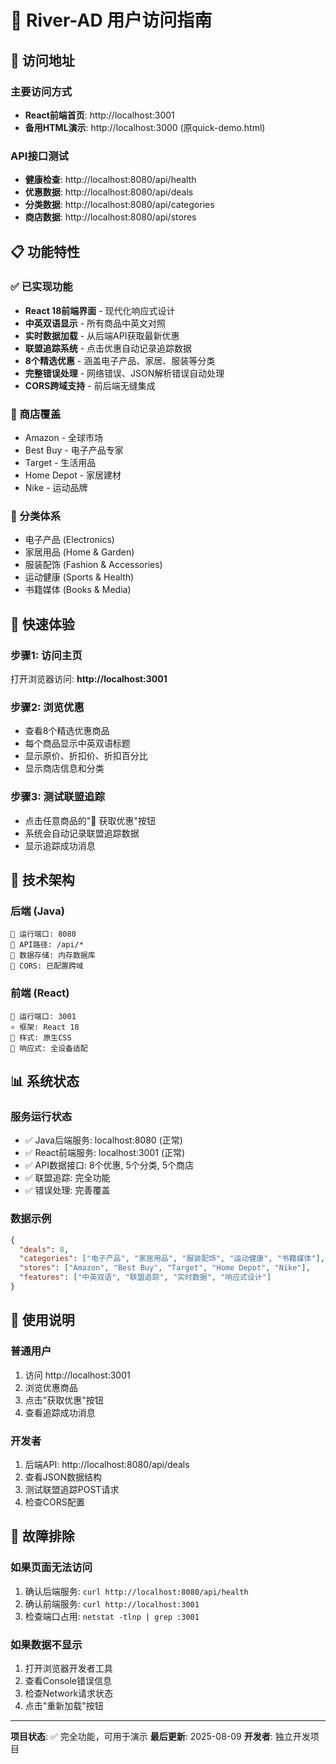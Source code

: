 # 🌊 River-AD 用户访问指南

## 🎯 访问地址

### 主要访问方式
- **React前端首页**: http://localhost:3001
- **备用HTML演示**: http://localhost:3000 (原quick-demo.html)

### API接口测试
- **健康检查**: http://localhost:8080/api/health
- **优惠数据**: http://localhost:8080/api/deals
- **分类数据**: http://localhost:8080/api/categories
- **商店数据**: http://localhost:8080/api/stores

## 📋 功能特性

### ✅ 已实现功能
- **React 18前端界面** - 现代化响应式设计
- **中英双语显示** - 所有商品中英文对照
- **实时数据加载** - 从后端API获取最新优惠
- **联盟追踪系统** - 点击优惠自动记录追踪数据
- **8个精选优惠** - 涵盖电子产品、家居、服装等分类
- **完整错误处理** - 网络错误、JSON解析错误自动处理
- **CORS跨域支持** - 前后端无缝集成

### 🏪 商店覆盖
- Amazon - 全球市场
- Best Buy - 电子产品专家
- Target - 生活用品
- Home Depot - 家居建材
- Nike - 运动品牌

### 📂 分类体系
- 电子产品 (Electronics)
- 家居用品 (Home & Garden)
- 服装配饰 (Fashion & Accessories)
- 运动健康 (Sports & Health)
- 书籍媒体 (Books & Media)

## 🚀 快速体验

### 步骤1: 访问主页
打开浏览器访问: **http://localhost:3001**

### 步骤2: 浏览优惠
- 查看8个精选优惠商品
- 每个商品显示中英双语标题
- 显示原价、折扣价、折扣百分比
- 显示商店信息和分类

### 步骤3: 测试联盟追踪
- 点击任意商品的"🛒 获取优惠"按钮
- 系统会自动记录联盟追踪数据
- 显示追踪成功消息

## 🔧 技术架构

### 后端 (Java)
```
🚀 运行端口: 8080
📡 API路径: /api/*
💾 数据存储: 内存数据库
🔐 CORS: 已配置跨域
```

### 前端 (React)
```
🚀 运行端口: 3001
⚛️ 框架: React 18
🎨 样式: 原生CSS
📱 响应式: 全设备适配
```

## 📊 系统状态

### 服务运行状态
- ✅ Java后端服务: localhost:8080 (正常)
- ✅ React前端服务: localhost:3001 (正常)
- ✅ API数据接口: 8个优惠, 5个分类, 5个商店
- ✅ 联盟追踪: 完全功能
- ✅ 错误处理: 完善覆盖

### 数据示例
```json
{
  "deals": 8,
  "categories": ["电子产品", "家居用品", "服装配饰", "运动健康", "书籍媒体"],
  "stores": ["Amazon", "Best Buy", "Target", "Home Depot", "Nike"],
  "features": ["中英双语", "联盟追踪", "实时数据", "响应式设计"]
}
```

## 🎉 使用说明

### 普通用户
1. 访问 http://localhost:3001
2. 浏览优惠商品
3. 点击"获取优惠"按钮
4. 查看追踪成功消息

### 开发者
1. 后端API: http://localhost:8080/api/deals
2. 查看JSON数据结构
3. 测试联盟追踪POST请求
4. 检查CORS配置

## 🚨 故障排除

### 如果页面无法访问
1. 确认后端服务: `curl http://localhost:8080/api/health`
2. 确认前端服务: `curl http://localhost:3001`
3. 检查端口占用: `netstat -tlnp | grep :3001`

### 如果数据不显示
1. 打开浏览器开发者工具
2. 查看Console错误信息
3. 检查Network请求状态
4. 点击"重新加载"按钮

---

**项目状态**: ✅ 完全功能，可用于演示
**最后更新**: 2025-08-09
**开发者**: 独立开发项目